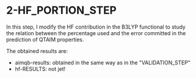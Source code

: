 # 2-HF_PORTION_STEP
In this step, I modify the HF contribution in the B3LYP functional to study the relation between the percentage used and the error committed in the prediction of QTAIM properties.

The obtained results are:

- aimqb-results: obtained in the same way as in the "VALIDATION_STEP"
- hf-RESULTS: not jet!